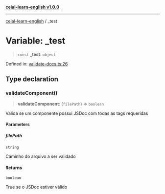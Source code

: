 [**ceial-learn-english v1.0.0**](../README.md)

***

[ceial-learn-english](../globals.md) / \_test

# Variable: \_test

> `const` **\_test**: `object`

Defined in: [validate-docs.ts:26](https://github.com/carlosedupm/ceial-learn-english/blob/b8eca3b4684e21857197f2d701af83910bc272e0/scripts/validate-docs.ts#L26)

## Type declaration

### validateComponent()

> **validateComponent**: (`filePath`) => `boolean`

Valida se um componente possui JSDoc com todas as tags requeridas

#### Parameters

##### filePath

`string`

Caminho do arquivo a ser validado

#### Returns

`boolean`

True se o JSDoc estiver válido
